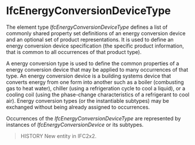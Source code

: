 # IfcEnergyConversionDeviceType

The element type _IfcEnergyConversionDeviceType_ defines a list of commonly shared property set definitions of an energy conversion device and an optional set of product representations. It is used to define an energy conversion device specification (the specific product information, that is common to all occurrences of that product type).

A energy conversion type is used to define the common properties of a energy conversion device that may be applied to many occurrences of that type. An energy conversion device is a building systems device that converts energy from one form into another such as a boiler (combusting gas to heat water), chiller (using a refrigeration cycle to cool a liquid), or a cooling coil (using the phase-change characteristics of a refrigerant to cool air). Energy conversion types (or the instantiable subtypes) may be exchanged without being already assigned to occurrences.

Occurrences of the _IfcEnergyConversionDeviceType_ are represented by instances of _IfcEnergyConversionDevice_ or its subtypes.

> HISTORY  New entity in IFC2x2.
